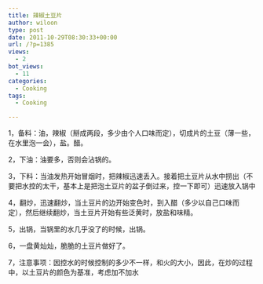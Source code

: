 ```yaml
---
title: 辣椒土豆片
author: wiloon
type: post
date: 2011-10-29T08:30:33+00:00
url: /?p=1385
views:
  - 2
bot_views:
  - 11
categories:
  - Cooking
tags:
  - Cooking

---
```

1，备料：油，辣椒（掰成两段，多少由个人口味而定），切成片的土豆（薄一些，在水里泡一会），盐。醋。
  
2，下油：油要多，否则会沾锅的。
  
3，下料：当油发热开始冒烟时，把辣椒迅速丢入。接着把土豆片从水中捞出（不要把水控的太干，基本上是把泡土豆片的盆子倒过来，控一下即可）迅速放入锅中
  
4，翻炒，迅速翻炒，当土豆片的边开始变色时，到入醋（多少以自己口味而定），然后继续翻炒，当土豆片开始有些泛黄时，放盐和味精。
  
5，出锅，当锅里的水几乎没了的时候，出锅。
  
6，一盘黄灿灿，脆脆的土豆片做好了。
  
7，注意事项：因控水的时候控制的多少不一样，和火的大小，因此，在炒的过程中，以土豆片的颜色为基准，考虑加不加水